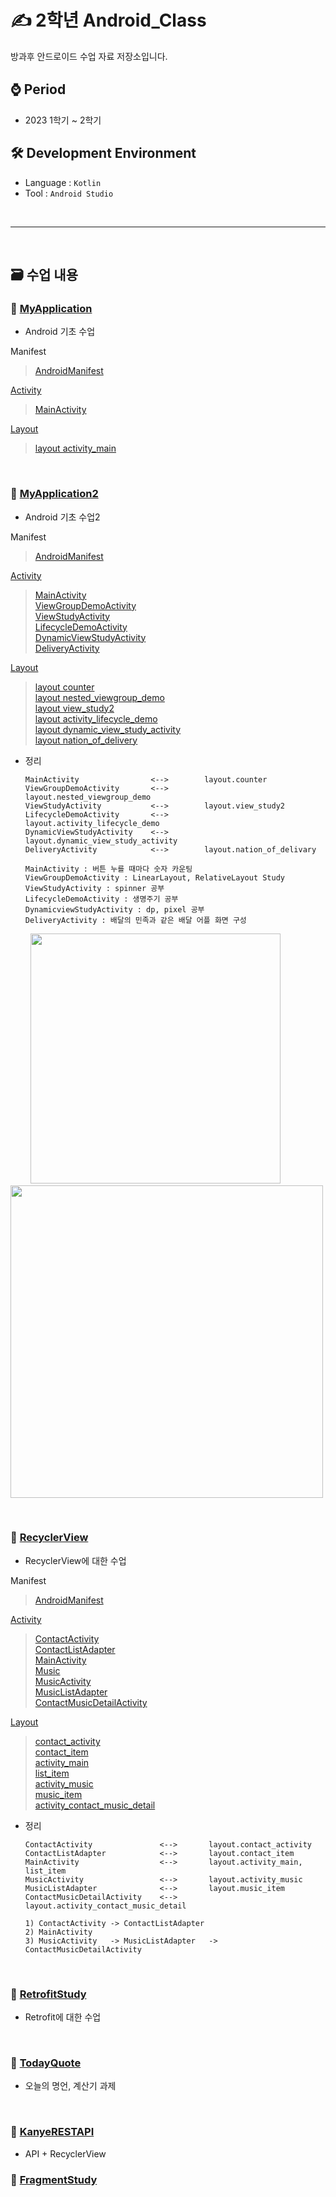 # ✍ 2학년 Android_Class
방과후 안드로이드 수업 자료 저장소입니다.

## ⌚ Period
 - 2023 1학기 ~ 2학기

## 🛠 Development Environment
  - Language : `Kotlin`
  - Tool : `Android Studio`

<br>
<hr>
<br>

## 🗃 수업 내용

### 📁 [MyApplication](https://github.com/MsEmily1020/Android_Class/tree/main/MyApplication)
- Android 기초 수업

Manifest
> [AndroidManifest](https://github.com/MsEmily1020/Android_Class/blob/main/MyApplication/app/src/main/AndroidManifest.xml)<br>

[Activity](https://github.com/MsEmily1020/Android_Class/tree/main/MyApplication/app/src/main/java/com/example/myapplication)
> [MainActivity](https://github.com/MsEmily1020/Android_Class/blob/main/MyApplication/app/src/main/java/com/example/myapplication/MainActivity.kt)<br>

[Layout](https://github.com/MsEmily1020/Android_Class/tree/main/MyApplication/app/src/main/res/layout)
> [layout activity_main](https://github.com/MsEmily1020/Android_Class/blob/main/MyApplication/app/src/main/res/layout/activity_main.xml)

<br>

### 📁 [MyApplication2](https://github.com/MsEmily1020/Android_Class/tree/main/MyApplication2)
- Android 기초 수업2

Manifest
> [AndroidManifest](https://github.com/MsEmily1020/Android_Class/blob/main/MyApplication2/app/src/main/AndroidManifest.xml)

[Activity](https://github.com/MsEmily1020/Android_Class/tree/main/MyApplication2/app/src/main/java/com/example/myapplication)

> [MainActivity](https://github.com/MsEmily1020/Android_Class/blob/main/MyApplication2/app/src/main/java/com/example/myapplication/MainActivity.kt)<br>
> [ViewGroupDemoActivity](https://github.com/MsEmily1020/Android_Class/blob/main/MyApplication2/app/src/main/java/com/example/myapplication/ViewGroupDemoActivity.kt)<br>
> [ViewStudyActivity](https://github.com/MsEmily1020/Android_Class/blob/main/MyApplication2/app/src/main/java/com/example/myapplication/ViewStudyActivity.kt)<br>
> [LifecycleDemoActivity](https://github.com/MsEmily1020/Android_Class/blob/main/MyApplication2/app/src/main/java/com/example/myapplication/LifecycleDemoActivity.kt)<br>
> [DynamicViewStudyActivity](https://github.com/MsEmily1020/Android_Class/blob/main/MyApplication2/app/src/main/java/com/example/myapplication/DynamicViewStudyActivity.kt)<br>
> [DeliveryActivity](https://github.com/MsEmily1020/Android_Class/blob/main/MyApplication2/app/src/main/java/com/example/myapplication/DeliveryActivity.kt)<br>

[Layout](https://github.com/MsEmily1020/Android_Class/tree/main/MyApplication2/app/src/main/res/layout)
> [layout counter](https://github.com/MsEmily1020/Android_Class/blob/main/MyApplication2/app/src/main/res/layout/counter.xml)<br>
> [layout nested_viewgroup_demo](https://github.com/MsEmily1020/Android_Class/blob/main/MyApplication2/app/src/main/res/layout/nested_viewgroup_demo.xml)<br>
> [layout view_study2](https://github.com/MsEmily1020/Android_Class/blob/main/MyApplication2/app/src/main/res/layout/view_study2.xml)<br>
> [layout activity_lifecycle_demo](https://github.com/MsEmily1020/Android_Class/blob/main/MyApplication2/app/src/main/res/layout/activity_lifecycle_demo.xml)<br>
> [layout dynamic_view_study_activity](https://github.com/MsEmily1020/Android_Class/blob/main/MyApplication2/app/src/main/res/layout/dynamic_view_study_activity.xml)<br>
> [layout nation_of_delivery](https://github.com/MsEmily1020/Android_Class/blob/main/MyApplication2/app/src/main/res/layout/nation_of_delivery.xml)<br>

- 정리

      MainActivity                <-->        layout.counter
      ViewGroupDemoActivity       <-->        layout.nested_viewgroup_demo
      ViewStudyActivity           <-->        layout.view_study2
      LifecycleDemoActivity       <-->        layout.activity_lifecycle_demo
      DynamicViewStudyActivity    <-->        layout.dynamic_view_study_activity
      DeliveryActivity            <-->        layout.nation_of_delivary

      MainActivity : 버튼 누를 때마다 숫자 카운팅
      ViewGroupDemoActivity : LinearLayout, RelativeLayout Study
      ViewStudyActivity : spinner 공부
      LifecycleDemoActivity : 생명주기 공부
      DynamicviewStudyActivity : dp, pixel 공부
      DeliveryActivity : 배달의 민족과 같은 배달 어플 화면 구성

&nbsp;&nbsp;&nbsp;&nbsp;&nbsp;&nbsp;&nbsp; <img width="400" src = https://kairo96.gitbooks.io/android/content/pic2/2-4-1-1.jpg> &nbsp;&nbsp;&nbsp;&nbsp;&nbsp;&nbsp;&nbsp;&nbsp; <img width="500" src = http://design.gabia.com/wordpress/wp-content/uploads/2019/03/0_WfRr_eojcMI8wouq-1024x470.png>

<br>

### 📁 [RecyclerView](https://github.com/MsEmily1020/Android_Class/tree/main/RecyclerView)
- RecyclerView에 대한 수업

Manifest
> [AndroidManifest](https://github.com/MsEmily1020/Android_Class/blob/main/RecyclerView/app/src/main/AndroidManifest.xml)

[Activity](https://github.com/MsEmily1020/Android_Class/tree/main/RecyclerView/app/src/main/java/com/example/recyclerview)
> [ContactActivity](https://github.com/MsEmily1020/Android_Class/blob/main/RecyclerView/app/src/main/java/com/example/recyclerview/ContactActivity.kt)<br>
> [ContactListAdapter](https://github.com/MsEmily1020/Android_Class/blob/main/RecyclerView/app/src/main/java/com/example/recyclerview/ContactListAdapter.kt)<br>
> [MainActivity](https://github.com/MsEmily1020/Android_Class/blob/main/RecyclerView/app/src/main/java/com/example/recyclerview/MainActivity.kt)<br>
> [Music](https://github.com/MsEmily1020/Android_Class/blob/main/RecyclerView/app/src/main/java/com/example/recyclerview/Music.kt)<br>
> [MusicActivity](https://github.com/MsEmily1020/Android_Class/blob/main/RecyclerView/app/src/main/java/com/example/recyclerview/MusicActivity.kt)<br>
> [MusicListAdapter](https://github.com/MsEmily1020/Android_Class/blob/main/RecyclerView/app/src/main/java/com/example/recyclerview/MusicListAdapter.kt)<br>
> [ContactMusicDetailActivity](https://github.com/MsEmily1020/Android_Class/blob/main/RecyclerView/app/src/main/java/com/example/recyclerview/ContactMusicDetailActivity.kt)<br>

[Layout](https://github.com/MsEmily1020/Android_Class/tree/main/RecyclerView/app/src/main/res/layout)
> [contact_activity](https://github.com/MsEmily1020/Android_Class/blob/main/RecyclerView/app/src/main/res/layout/contact_activity.xml)<br>
> [contact_item](https://github.com/MsEmily1020/Android_Class/blob/main/RecyclerView/app/src/main/res/layout/contact_item.xml)<br>
> [activity_main](https://github.com/MsEmily1020/Android_Class/blob/main/RecyclerView/app/src/main/res/layout/activity_main.xml)<br>
> [list_item](https://github.com/MsEmily1020/Android_Class/blob/main/RecyclerView/app/src/main/res/layout/list_item.xml)<br>
> [activity_music](https://github.com/MsEmily1020/Android_Class/blob/main/RecyclerView/app/src/main/res/layout/activity_music.xml)<br>
> [music_item](https://github.com/MsEmily1020/Android_Class/blob/main/RecyclerView/app/src/main/res/layout/music_item.xml)<br>
> [activity_contact_music_detail](https://github.com/MsEmily1020/Android_Class/blob/main/RecyclerView/app/src/main/res/layout/activity_contact_music_detail.xml)<br>

- 정리

      ContactActivity               <-->       layout.contact_activity
      ContactListAdapter            <-->       layout.contact_item
      MainActivity                  <-->       layout.activity_main, list_item
      MusicActivity                 <-->       layout.activity_music
      MusicListAdapter              <-->       layout.music_item
      ContactMusicDetailActivity    <-->       layout.activity_contact_music_detail
     
      1) ContactActivity -> ContactListAdapter
      2) MainActivity
      3) MusicActivity   -> MusicListAdapter   -> ContactMusicDetailActivity 
  
  
<br>

### 📁 [RetrofitStudy](https://github.com/MsEmily1020/Android_Class/tree/main/RetrofitStudy)
- Retrofit에 대한 수업

<br>

### 📁 [TodayQuote](https://github.com/MsEmily1020/Android_Class/tree/main/TodayQuote)
- 오늘의 명언, 계산기 과제

<br>

### 📁 [KanyeRESTAPI](https://github.com/MsEmily1020/Android_Class/tree/main/KanyeRESTAPI)
- API + RecyclerView

### 📁 [FragmentStudy](https://github.com/MsEmily1020/Android_Class/tree/main/FragmentStudy)
